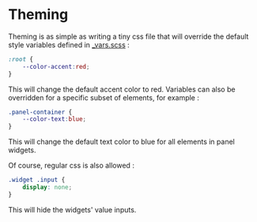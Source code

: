 # Theming

Theming is as simple as writing a tiny css file that will override the default style variables defined in [_vars.scss](https://github.com/jean-emmanuel/open-stage-control/blob/master/browser/scss/_vars.scss) :

```css
:root {
	--color-accent:red;
}
```

This will change the default accent color to red. Variables can also be overridden for a specific subset of elements, for example :

```css
.panel-container {
	--color-text:blue;
}
```

This will change the default text color to blue for all elements in panel widgets.

Of course, regular css is also allowed :

```css
.widget .input {
	display: none;
}
```

This will hide the widgets' value inputs.
